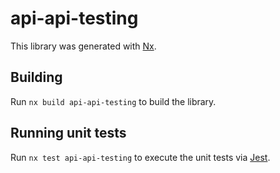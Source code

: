 # api-api-testing

This library was generated with [Nx](https://nx.dev).

## Building

Run `nx build api-api-testing` to build the library.

## Running unit tests

Run `nx test api-api-testing` to execute the unit tests via [Jest](https://jestjs.io).
